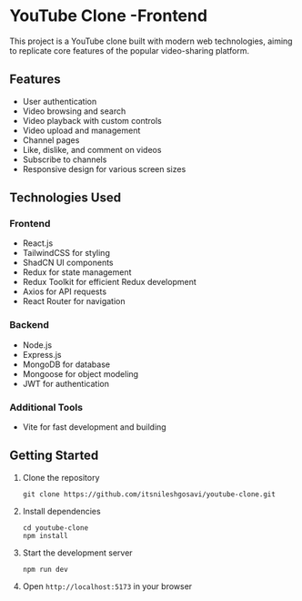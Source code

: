 # YouTube Clone -Frontend

This project is a YouTube clone built with modern web technologies, aiming to replicate core features of the popular video-sharing platform.

## Features

- User authentication
- Video browsing and search
- Video playback with custom controls
- Video upload and management
- Channel pages
- Like, dislike, and comment on videos
- Subscribe to channels
- Responsive design for various screen sizes

## Technologies Used

### Frontend
- React.js
- TailwindCSS for styling
- ShadCN UI components
- Redux for state management
- Redux Toolkit for efficient Redux development
- Axios for API requests
- React Router for navigation

### Backend
- Node.js
- Express.js
- MongoDB for database
- Mongoose for object modeling
- JWT for authentication

### Additional Tools
- Vite for fast development and building

## Getting Started

1. Clone the repository
   ```
   git clone https://github.com/itsnileshgosavi/youtube-clone.git
   ```

2. Install dependencies
   ```
   cd youtube-clone
   npm install
   ```

3. Start the development server
   ```
   npm run dev
   ```

4. Open `http://localhost:5173` in your browser





